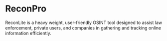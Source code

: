 # ReconPro
ReconLite is a heavy weight, user-friendly OSINT tool designed to assist law enforcement, private users, and companies in gathering and tracking online information efficiently.

